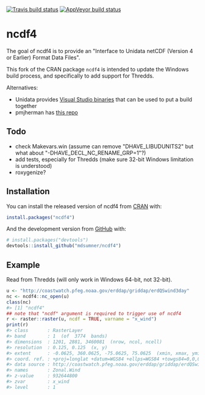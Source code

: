 
[![Travis build status](https://travis-ci.org/mdsumner/ncdf4.svg?branch=master)](https://travis-ci.org/mdsumner/ncdf4) [![AppVeyor build status](https://ci.appveyor.com/api/projects/status/github/mdsumner/ncdf4-7fwm0?branch=master&svg=true)](https://ci.appveyor.com/project/mdsumner/ncdf4-7fwm0)

<!-- README.md is generated from README.Rmd. Please edit that file -->
ncdf4
=====

The goal of ncdf4 is to provide an "Interface to Unidata netCDF (Version 4 or Earlier) Format Data Files".

This fork of the CRAN package `ncdf4` is intended to update the Windows build process, and specifically to add support for Thredds.

Alternatives:

-   Unidata provides [Visual Studio binaries](https://www.unidata.ucar.edu/downloads/netcdf/index.jsp) that can be used to put a build together
-   pmjherman has [this repo](https://github.com/pmjherman/r-ncdf4-build-opendap-windows)

Todo
----

-   check Makevars.win (assume can remove "DHAVE\_LIBUDUNITS2" but what about "-DHAVE\_DECL\_NC\_RENAME\_GRP=1"?)
-   add tests, especially for Thredds (make sure 32-bit Windows limitation is understood)
-   roxygenize?

Installation
------------

You can install the released version of ncdf4 from [CRAN](https://CRAN.R-project.org) with:

``` r
install.packages("ncdf4")
```

And the development version from [GitHub](https://github.com/) with:

``` r
# install.packages("devtools")
devtools::install_github("mdsumner/ncdf4")
```

Example
-------

Read from Thredds (will only work in Windows 64-bit, not 32-bit).

``` r
u <- "http://coastwatch.pfeg.noaa.gov/erddap/griddap/erdQSwind3day"
nc <- ncdf4::nc_open(u)
class(nc)
#> [1] "ncdf4"
## note that "ncdf" argument is required to trigger use of ncdf4
r <- raster::raster(u, ncdf = TRUE, varname = "x_wind")
print(r)
#> class       : RasterLayer 
#> band        : 1  (of  3774  bands)
#> dimensions  : 1201, 2881, 3460081  (nrow, ncol, ncell)
#> resolution  : 0.125, 0.125  (x, y)
#> extent      : -0.0625, 360.0625, -75.0625, 75.0625  (xmin, xmax, ymin, ymax)
#> coord. ref. : +proj=longlat +datum=WGS84 +ellps=WGS84 +towgs84=0,0,0 
#> data source : http://coastwatch.pfeg.noaa.gov/erddap/griddap/erdQSwind3day 
#> names       : Zonal.Wind 
#> z-value     : 932644800 
#> zvar        : x_wind 
#> level       : 1
```
